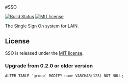 #SSO

[![Build Status](https://travis-ci.org/laincloud/sso.svg?branch=master)](https://travis-ci.org/laincloud/sso)
[![MIT license](https://img.shields.io/github/license/mashape/apistatus.svg)](https://opensource.org/licenses/MIT)

The Single Sign On system for LAIN. 

## License
SSO is released under the [MIT license](https://github.com/laincloud/sso/blob/master/LICENSE).

### Upgrade from 0.2.0 or older version
```
ALTER TABLE `group` MODIFY name VARCHAR(128) NOT NULL;
```
